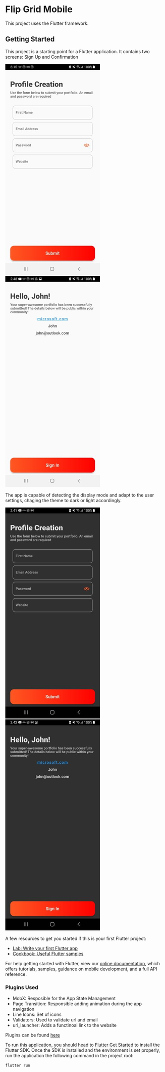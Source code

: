 # Flip Grid Mobile

This project uses the Flutter framework.
## Getting Started

This project is a starting point for a Flutter application. It contains two screens: Sign Up and Confirmation

![Signup View](./assets/img/signup.jpg)
![Confirmation View](./assets/img/confirmation.jpg)

The app is capable of detecting the display mode and adapt to the user settings, chaging the theme to dark or light accordingly.

![Signup View Dark](./assets/img/signup_dark.jpg)
![Confirmation View Dark](./assets/img/confirmation_dark.jpg)


A few resources to get you started if this is your first Flutter project:

- [Lab: Write your first Flutter app](https://flutter.dev/docs/get-started/codelab)
- [Cookbook: Useful Flutter samples](https://flutter.dev/docs/cookbook)

For help getting started with Flutter, view our
[online documentation](https://flutter.dev/docs), which offers tutorials,
samples, guidance on mobile development, and a full API reference.

### Plugins Used

* MobX: Resposible for the App State Management
* Page Transition: Responsible adding animation during the app navigation
* Line Icons: Set of icons
* Validators: Used to validate url and email
* url_launcher: Adds a functinoal link to the website

Plugins can be found [here](https://pub.dev/)

To run this application, you should head to [Flutter Get Started](https://docs.flutter.dev/get-started/install) to install the Flutter SDK. Once the SDK is installed and the environment is set properly, run the application the following command in the project root:

    flutter run